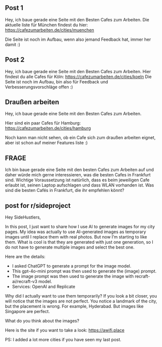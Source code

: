## Post 1
Hey, ich baue gerade eine Seite mit den Besten Cafes zum Arbeiten.
Die aktuelle liste für München findest du hier: https://cafezumarbeiten.de/cities/muenchen

Die Seite ist noch im Aufbau, wenn also jemand Feedback hat, immer her damit :)

## Post 2
Hey, ich baue gerade eine Seite mit den Besten Cafes zum Arbeiten.
Hier findest du alle Cafes für Köln: https://cafezumarbeiten.de/cities/koeln
Die Seite ist noch im Aufbau, bin also für Feedback und Verbesserungsvorschläge offen :)

## Draußen arbeiten
Hey, ich baue gerade eine Seite mit den Besten Cafes zum Arbeiten.

Hier sind ein paar Cafes für Hamburg: https://cafezumarbeiten.de/cities/hamburg

Noch kann man nicht sehen, ob ein Cafe sich zum draußen arbeiten eignet, aber ist schon auf meiner Features liste :)



## FRAGE
Ich bin baue gerade eine Seite mit den besten Cafes zum Arbeiten auf und daher würde mich gerne interessieren, was die besten Cafes in Frankfurt sind.
Wichtige Voraussetzung ist natürlich, dass es beim jeweiligen Cafe erlaubt ist, seinen Laptop aufschlagen und dass WLAN vorhanden ist. 
Was sind die besten Cafés in Frankfurt, die ihr empfehlen könnt?



## post for r/sideproject

Hey SideHustlers,

In this post, I just want to share how I use AI to generate images for my city pages. My idea was actually to use AI-generated images as temporary images until I replace them with real photos. But now I’m starting to like them. What is cool is that they are generated with just one generation, so I do not have to generate multiple images and select the best one.

Here are the details:

- I asked ChatGPT to generate a prompt for the image model.
- This gpt-4o-mini prompt was then used to generate the (image) prompt.
- The image prompt was then used to generate the image with recraft-ai/recraft-v3 model.
- Services: OpenAI and Replicate

Why did I actually want to use them temporarily?
If you look a bit closer, you will notice that the images are not perfect. You notice a landmark of the city, but the placement is wrong. For example, Hyderabad. But images like Singapore are perfect.

What do you think about the images?

Here is the site if you want to take a look: https://awifi.place

PS: I added a lot more cities if you have seen my last post.

































